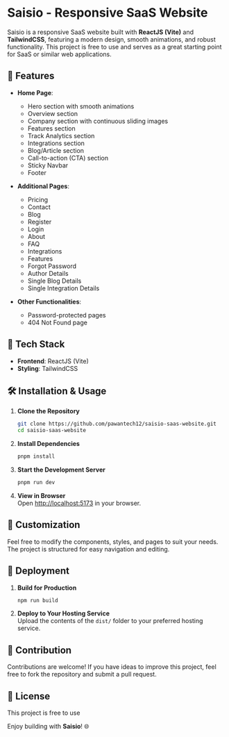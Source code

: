 # Saisio - Responsive SaaS Website  

Saisio is a responsive SaaS website built with **ReactJS (Vite)** and **TailwindCSS**, featuring a modern design, smooth animations, and robust functionality. This project is free to use and serves as a great starting point for SaaS or similar web applications.


## 🌟 Features  
- **Home Page**:  
  - Hero section with smooth animations  
  - Overview section  
  - Company section with continuous sliding images  
  - Features section  
  - Track Analytics section  
  - Integrations section  
  - Blog/Article section  
  - Call-to-action (CTA) section  
  - Sticky Navbar  
  - Footer  

- **Additional Pages**:  
  - Pricing  
  - Contact  
  - Blog  
  - Register  
  - Login  
  - About  
  - FAQ  
  - Integrations  
  - Features  
  - Forgot Password  
  - Author Details  
  - Single Blog Details  
  - Single Integration Details  

- **Other Functionalities**:  
  - Password-protected pages  
  - 404 Not Found page  


## 🎨 Tech Stack  
- **Frontend**: ReactJS (Vite)  
- **Styling**: TailwindCSS  


## 🛠️ Installation & Usage  

1. **Clone the Repository**  
   ```bash
   git clone https://github.com/pawantech12/saisio-saas-website.git
   cd saisio-saas-website
   ```

2. **Install Dependencies**  
   ```bash
   pnpm install
   ```

3. **Start the Development Server**  
   ```bash
   pnpm run dev
   ```

4. **View in Browser**  
   Open [http://localhost:5173](http://localhost:5173) in your browser.


## 🔧 Customization  
Feel free to modify the components, styles, and pages to suit your needs. The project is structured for easy navigation and editing.


## 🚀 Deployment  
1. **Build for Production**  
   ```bash
   npm run build
   ```

2. **Deploy to Your Hosting Service**  
   Upload the contents of the `dist/` folder to your preferred hosting service.


## 🙌 Contribution  
Contributions are welcome! If you have ideas to improve this project, feel free to fork the repository and submit a pull request.


## 📜 License  
This project is free to use

Enjoy building with **Saisio**! 🌐
